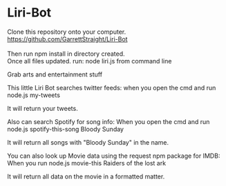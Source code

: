 # Liri-Bot
Clone this repository onto your computer.
<br>https://github.com/GarrettStraight/Liri-Bot<br><br>
Then run npm install in directory created.
<br>
Once all files updated.
run: node liri.js from command line

Grab arts and entertainment stuff

This little Liri Bot searches twitter feeds:
when you open the cmd and run node.js my-tweets

It will return your tweets.

Also can search Spotify for song info:
When you open the cmd and run node.js spotify-this-song Bloody Sunday

It will return all songs with "Bloody Sunday" in the name.

You can also look up Movie data using the request npm package for IMDB:
When you run node.js movie-this Raiders of the lost ark

It will return all data on the movie in a formatted matter.
